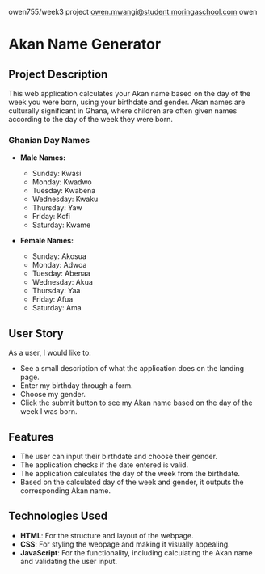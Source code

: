 owen755/week3 project
  owen.mwangi@student.moringaschool.com
  owen 


  # Akan Name Generator

## Project Description
This web application calculates your Akan name based on the day of the week you were born, using your birthdate and gender. Akan names are culturally significant in Ghana, where children are often given names according to the day of the week they were born.

### Ghanian Day Names
- **Male Names:**
  - Sunday: Kwasi
  - Monday: Kwadwo
  - Tuesday: Kwabena
  - Wednesday: Kwaku
  - Thursday: Yaw
  - Friday: Kofi
  - Saturday: Kwame

- **Female Names:**
  - Sunday: Akosua
  - Monday: Adwoa
  - Tuesday: Abenaa
  - Wednesday: Akua
  - Thursday: Yaa
  - Friday: Afua
  - Saturday: Ama

## User Story
As a user, I would like to:
- See a small description of what the application does on the landing page.
- Enter my birthday through a form.
- Choose my gender.
- Click the submit button to see my Akan name based on the day of the week I was born.

## Features
- The user can input their birthdate and choose their gender.
- The application checks if the date entered is valid.
- The application calculates the day of the week from the birthdate.
- Based on the calculated day of the week and gender, it outputs the corresponding Akan name.

## Technologies Used
- **HTML**: For the structure and layout of the webpage.
- **CSS**: For styling the webpage and making it visually appealing.
- **JavaScript**: For the functionality, including calculating the Akan name and validating the user input.



